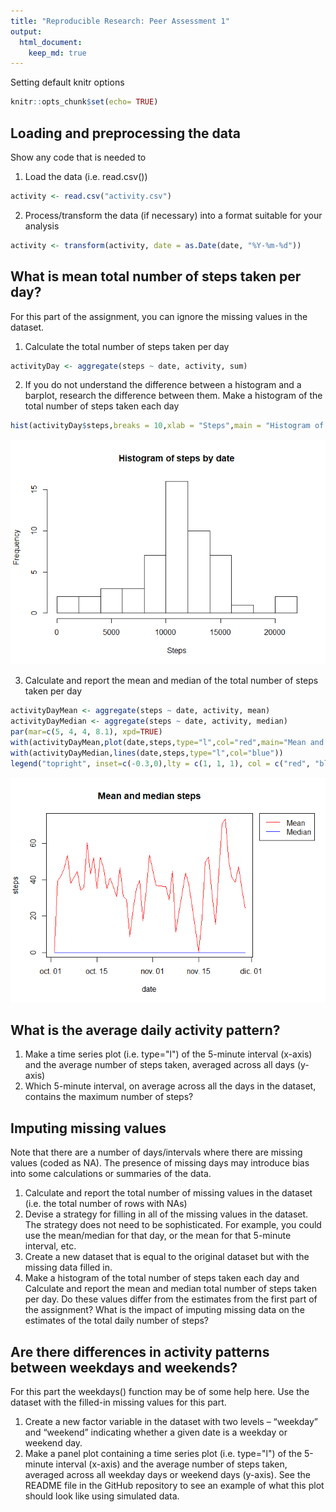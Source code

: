 ```yaml
---
title: "Reproducible Research: Peer Assessment 1"
output: 
  html_document:
    keep_md: true
---
```

Setting default knitr options


```r
knitr::opts_chunk$set(echo= TRUE)
```

## Loading and preprocessing the data
Show any code that is needed to

1. Load the data (i.e. read.csv())

```r
activity <- read.csv("activity.csv")
```
2. Process/transform the data (if necessary) into a format suitable for your analysis

```r
activity <- transform(activity, date = as.Date(date, "%Y-%m-%d"))
```

## What is mean total number of steps taken per day?

For this part of the assignment, you can ignore the missing values in the dataset.

1. Calculate the total number of steps taken per day

```r
activityDay <- aggregate(steps ~ date, activity, sum)
```

2. If you do not understand the difference between a histogram and a barplot, research the difference between them. Make a histogram of the total number of steps taken each day

```r
hist(activityDay$steps,breaks = 10,xlab = "Steps",main = "Histogram of steps by date")
```

![](PA1_template_files/figure-html/unnamed-chunk-2-1.png)<!-- -->

3. Calculate and report the mean and median of the total number of steps taken per day


```r
activityDayMean <- aggregate(steps ~ date, activity, mean)
activityDayMedian <- aggregate(steps ~ date, activity, median)
par(mar=c(5, 4, 4, 8.1), xpd=TRUE)
with(activityDayMean,plot(date,steps,type="l",col="red",main="Mean and median steps"))
with(activityDayMedian,lines(date,steps,type="l",col="blue"))
legend("topright", inset=c(-0.3,0),lty = c(1, 1, 1), col = c("red", "blue"), legend = c("Mean", "Median"))
```

![](PA1_template_files/figure-html/unnamed-chunk-3-1.png)<!-- -->

## What is the average daily activity pattern?
1. Make a time series plot (i.e. type="l") of the 5-minute interval (x-axis) and the average number of steps taken, averaged across all days (y-axis)
2. Which 5-minute interval, on average across all the days in the dataset, contains the maximum number of steps?


## Imputing missing values

Note that there are a number of days/intervals where there are missing values (coded as NA). The presence of missing days may introduce bias into some calculations or summaries of the data.

1. Calculate and report the total number of missing values in the dataset (i.e. the total number of rows with NAs)
2. Devise a strategy for filling in all of the missing values in the dataset. The strategy does not need to be sophisticated. For example, you could use the mean/median for that day, or the mean for that 5-minute interval, etc.
3. Create a new dataset that is equal to the original dataset but with the missing data filled in.
4. Make a histogram of the total number of steps taken each day and Calculate and report the mean and median total number of steps taken per day. Do these values differ from the estimates from the first part of the assignment? What is the impact of imputing missing data on the estimates of the total daily number of steps?

## Are there differences in activity patterns between weekdays and weekends?

For this part the weekdays() function may be of some help here. Use the dataset with the filled-in missing values for this part.

1. Create a new factor variable in the dataset with two levels – “weekday” and “weekend” indicating whether a given date is a weekday or weekend day.
2. Make a panel plot containing a time series plot (i.e. type="l") of the 5-minute interval (x-axis) and the average number of steps taken, averaged across all weekday days or weekend days (y-axis). See the README file in the GitHub repository to see an example of what this plot should look like using simulated data.
